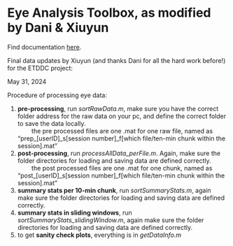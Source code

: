 # Eye Analysis Toolbox, as modified by Dani & Xiuyun

Find documentation [here](https://docs.google.com/document/d/1eV4cBu7QHC302jiJiQ47yoHoQkK_hb30ZTdw2M0yfs0/edit?usp=sharing). 


Final data updates by Xiuyun (and thanks Dani for all the hard work before!) for the ETDDC project:

May 31, 2024

Procedure of processing eye data:
1. **pre-processing**, run _sortRawData.m_, make sure you have the correct folder address for the raw data on your pc, and define the correct folder to save the data locally.\
  &nbsp;&nbsp;&nbsp;&nbsp;&nbsp;&nbsp;&nbsp;&nbsp;the pre processed files are one .mat for one raw file, named as “prep_[userID]_s[session number]_f[which file/ten-min chunk within the session].mat”
2. **post-processing**, run _processAllData_perFile.m_. Again, make sure the folder directories for loading and saving data are defined correctly.\
  &nbsp;&nbsp;&nbsp;&nbsp;&nbsp;&nbsp;&nbsp;&nbsp;the post processed files are one .mat for one chunk, named as “post_[userID]_s[session number]_f[which file/ten-min chunk within the session].mat”
3. **summary stats per 10-min chunk**, run _sortSummaryStats.m_, again make sure the folder directories for loading and saving data are defined correctly.
4. **summary stats in sliding windows**, run _sortSummaryStats_slidingWindow.m_, again make sure the folder directories for loading and saving data are defined correctly.
5. to get **sanity check plots**, everything is in _getDataInfo.m_
